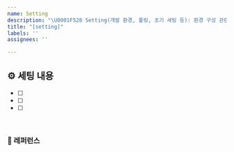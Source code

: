 ```yaml
---
name: Setting
description: "\U0001F528 Setting(개발 환경, 툴링, 초기 세팅 등): 환경 구성 관련 작업"
title: "[setting]"
labels: ''
assignees: ''

---
```


## ⚙️ 세팅 내용

- [ ]
- [ ]
- [ ]

<br>

### 📕 레퍼런스
